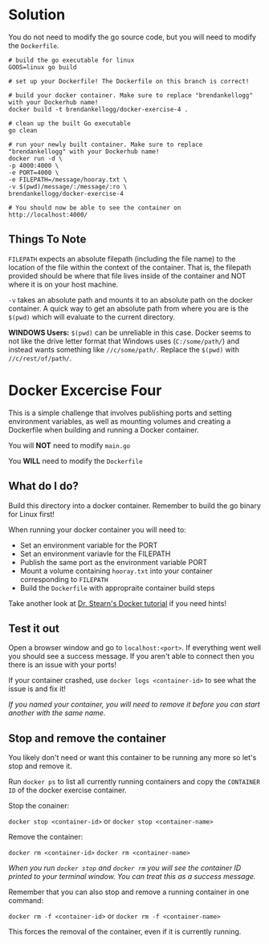 # Solution

You do not need to modify the go source code, but you will need to modify the `Dockerfile`.

```
# build the go executable for linux
GOOS=linux go build

# set up your Dockerfile! The Dockerfile on this branch is correct!

# build your docker container. Make sure to replace "brendankellogg" with your Dockerhub name!
docker build -t brendankellogg/docker-exercise-4 .

# clean up the built Go executable
go clean

# run your newly built container. Make sure to replace "brendankellogg" with your Dockerhub name!
docker run -d \
-p 4000:4000 \
-e PORT=4000 \
-e FILEPATH=/message/hooray.txt \
-v $(pwd)/message/:/message/:ro \
brendankellogg/docker-exercise-4

# You should now be able to see the container on http://localhost:4000/
```

## Things To Note

`FILEPATH` expects an absolute filepath (including the file name) to the location of the file within the context of the container. That is, the filepath provided should be where that file lives inside of the container and NOT where it is on your host machine.

`-v` takes an absolute path and mounts it to an absolute path on the docker container. A quick way to get an absolute path from where you are is the `$(pwd)` which will evaluate to the current directory.

**WINDOWS Users:** `$(pwd)` can be unreliable in this case. Docker seems to not like the drive letter format that Windows uses (`C:/some/path/`) and instead wants something like `//c/some/path/`. Replace the `$(pwd)` with `//c/rest/of/path/`.

# Docker Excercise Four

This is a simple challenge that involves publishing ports and setting environment variables, as well as mounting volumes and creating a Dockerfile when building and running a Docker container.

You will **NOT** need to modify `main.go`

You **WILL** need to modify the `Dockerfile`

## What do I do?

Build this directory into a docker container. Remember to build the go binary for Linux first!

When running your docker container you will need to:

- Set an environment variable for the PORT
- Set an environment variavle for the FILEPATH
- Publish the same port as the environment variable PORT
- Mount a volume containing `hooray.txt` into your container corresponding to `FILEPATH`
- Build the `Dockerfile` with appropraite container build steps

Take another look at [Dr. Stearn's Docker tutorial](https://drstearns.github.io/tutorials/docker/) if you need hints!

## Test it out

Open a browser window and go to `localhost:<port>`. If everything went well you should see a success message. If you aren't able to connect then you there is an issue with your ports!

If your container crashed, use `docker logs <container-id>` to see what the issue is and fix it!

*If you named your container, you will need to remove it before you can start another with the same name.*

## Stop and remove the container

You likely don't need or want this container to be running any more so let's stop and remove it.

Run `docker ps` to list all currently running containers and copy the `CONTAINER ID` of the docker exercise container.

Stop the conainer:

`docker stop <container-id>` or `docker stop <container-name>`

Remove the container:

`docker rm <container-id>` `docker rm <container-name>`

*When you run `docker stop` and `docker rm` you will see the container ID printed to your terminal window. You can treat this as a success message.*

Remember that you can also stop and remove a running container in one command:

`docker rm -f <container-id>` or `docker rm -f <container-name>`

This forces the removal of the container, even if it is currently running.

